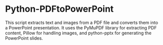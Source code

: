 # Python-PDFtoPowerPoint
This script extracts text and images from a PDF file and converts them into a PowerPoint presentation. It uses the PyMuPDF library for extracting PDF content, Pillow for handling images, and python-pptx for generating the PowerPoint slides.
